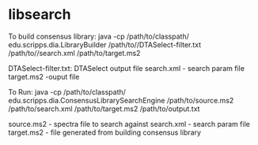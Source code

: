 # libsearch

To build consensus library:
java -cp /path/to/classpath/ edu.scripps.dia.LibraryBuilder /path/to//DTASelect-filter.txt /path/to//search.xml  /path/to/target.ms2

DTASelect-filter.txt: DTASelect output file
search.xml - search param file
target.ms2 -ouput file 

To Run:
 java -cp /path/to/classpath/ edu.scripps.dia.ConsensusLibrarySearchEngine /path/to/source.ms2 /path/to/search.xml /path/to/target.ms2 /path/to/output.txt
 
source.ms2 - spectra file to search against
search.xml - search param file
target.ms2 - file generated from building consensus library 

